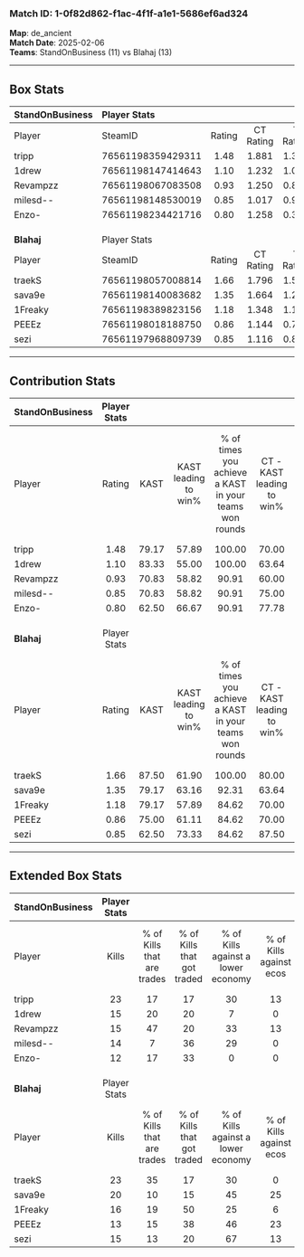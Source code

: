 ### Match ID: 1-0f82d862-f1ac-4f1f-a1e1-5686ef6ad324  
**Map**: de_ancient  
**Match Date**: 2025-02-06  
**Teams**: StandOnBusiness (11) vs Blahaj (13)  

---  

## Box Stats  

| **StandOnBusiness** | Player Stats      |        |           |          |       |       |       |         |        |      |     |
| :- | :- | :-: | :-: | :-: | :-: | :-: | :-: | :-: | :-: | :-: | :-: |
| Player              | SteamID           | Rating | CT Rating | T Rating | KAST  |  ADR  | Kills | Assists | Deaths | K/D  | HS% |
| tripp               | 76561198359429311 |  1.48  |   1.881   |  1.347   | 79.17 | 104.6 |  23   |    8    |   16   | 1.44 | 52  |
| 1drew               | 76561198147414643 |  1.10  |   1.232   |  1.095   | 83.33 | 63.5  |  15   |    4    |   15   | 1.00 | 46  |
| Revampzz            | 76561198067083508 |  0.93  |   1.250   |  0.890   | 70.83 | 69.2  |  15   |    4    |   19   | 0.79 | 53  |
| milesd--            | 76561198148530019 |  0.85  |   1.017   |  0.953   | 70.83 | 74.0  |  14   |    5    |   22   | 0.64 | 21  |
| Enzo-               | 76561198234421716 |  0.80  |   1.258   |  0.339   | 62.50 | 50.6  |  12   |    4    |   15   | 0.80 | 25  |
|                     |                   |        |           |          |       |       |       |         |        |      |     |
|                     |                   |        |           |          |       |       |       |         |        |      |     |
|                     |                   |        |           |          |       |       |       |         |        |      |     |
| **Blahaj**          | Player Stats      |        |           |          |       |       |       |         |        |      |     |
| Player              | SteamID           | Rating | CT Rating | T Rating | KAST  |  ADR  | Kills | Assists | Deaths | K/D  | HS% |
| traekS              | 76561198057008814 |  1.66  |   1.796   |  1.571   | 87.50 | 107.3 |  23   |    8    |   11   | 2.09 | 39  |
| sava9e              | 76561198140083682 |  1.35  |   1.664   |  1.271   | 79.17 | 87.9  |  20   |    4    |   14   | 1.43 | 40  |
| 1Freaky             | 76561198389823156 |  1.18  |   1.348   |  1.141   | 79.17 | 83.2  |  16   |   12    |   16   | 1.00 | 75  |
| PEEEz               | 76561198018188750 |  0.86  |   1.144   |  0.754   | 75.00 | 59.8  |  13   |    8    |   20   | 0.65 | 53  |
| sezi                | 76561197968809739 |  0.85  |   1.116   |  0.860   | 62.50 | 55.9  |  15   |    4    |   18   | 0.83 | 53  |
---  

## Contribution Stats  

| **StandOnBusiness** | Player Stats |       |                      |                                                        |                           |                                                             |                          |                                                            |
| :- | :-: | :-: | :-: | :-: | :-: | :-: | :-: | :-: |
| Player              |    Rating    | KAST  | KAST leading to win% | % of times you achieve a KAST in your teams won rounds | CT - KAST leading to win% | CT - % of times you achieve a KAST in your teams won rounds | T - KAST leading to win% | T - % of times you achieve a KAST in your teams won rounds |
| tripp               |     1.48     | 79.17 |        57.89         |                         100.00                         |           70.00           |                           100.00                            |          44.44           |                           100.00                           |
| 1drew               |     1.10     | 83.33 |        55.00         |                         100.00                         |           63.64           |                           100.00                            |          44.44           |                           100.00                           |
| Revampzz            |     0.93     | 70.83 |        58.82         |                         90.91                          |           60.00           |                            85.71                            |          57.14           |                           100.00                           |
| milesd--            |     0.85     | 70.83 |        58.82         |                         90.91                          |           75.00           |                            85.71                            |          44.44           |                           100.00                           |
| Enzo-               |     0.80     | 62.50 |        66.67         |                         90.91                          |           77.78           |                           100.00                            |          50.00           |                           75.00                            |
|                     |              |       |                      |                                                        |                           |                                                             |                          |                                                            |
|                     |              |       |                      |                                                        |                           |                                                             |                          |                                                            |
|                     |              |       |                      |                                                        |                           |                                                             |                          |                                                            |
| **Blahaj**          | Player Stats |       |                      |                                                        |                           |                                                             |                          |                                                            |
| Player              |    Rating    | KAST  | KAST leading to win% | % of times you achieve a KAST in your teams won rounds | CT - KAST leading to win% | CT - % of times you achieve a KAST in your teams won rounds | T - KAST leading to win% | T - % of times you achieve a KAST in your teams won rounds |
| traekS              |     1.66     | 87.50 |        61.90         |                         100.00                         |           80.00           |                           100.00                            |          45.45           |                           100.00                           |
| sava9e              |     1.35     | 79.17 |        63.16         |                         92.31                          |           63.64           |                            87.50                            |          62.50           |                           100.00                           |
| 1Freaky             |     1.18     | 79.17 |        57.89         |                         84.62                          |           70.00           |                            87.50                            |          44.44           |                           80.00                            |
| PEEEz               |     0.86     | 75.00 |        61.11         |                         84.62                          |           70.00           |                            87.50                            |          50.00           |                           80.00                            |
| sezi                |     0.85     | 62.50 |        73.33         |                         84.62                          |           87.50           |                            87.50                            |          57.14           |                           80.00                            |
---  

## Extended Box Stats  

| **StandOnBusiness** | Player Stats |                            |                            |                                    |                         |                              |                                 |        |                             |                                     |                          |                               |                            |
| :- | :-: | :-: | :-: | :-: | :-: | :-: | :-: | :-: | :-: | :-: | :-: | :-: | :-: |
| Player              |    Kills     | % of Kills that are trades | % of Kills that got traded | % of Kills against a lower economy | % of Kills against ecos | % of Kills that are flawless | % of Kills that are close duels | Deaths | % of Deaths that get traded | % of Deaths against a lower economy | % of Deaths against ecos | % of Deaths that are flawless | % of Deaths that are close |
| tripp               |      23      |             17             |             17             |                 30                 |           13            |              57              |                0                |   16   |             38              |                 13                  |            0             |              50               |             6              |
| 1drew               |      15      |             20             |             20             |                 7                  |            0            |              60              |                7                |   15   |             20              |                 13                  |            0             |              80               |             7              |
| Revampzz            |      15      |             47             |             20             |                 33                 |           13            |              47              |               13                |   19   |             32              |                 11                  |            0             |              47               |             0              |
| milesd--            |      14      |             7              |             36             |                 29                 |            0            |              64              |               14                |   22   |             32              |                 23                  |            5             |              68               |             14             |
| Enzo-               |      12      |             17             |             33             |                 0                  |            0            |              75              |                0                |   15   |              7              |                 20                  |            0             |              100              |             7              |
|                     |              |                            |                            |                                    |                         |                              |                                 |        |                             |                                     |                          |                               |                            |
|                     |              |                            |                            |                                    |                         |                              |                                 |        |                             |                                     |                          |                               |                            |
|                     |              |                            |                            |                                    |                         |                              |                                 |        |                             |                                     |                          |                               |                            |
| **Blahaj**          | Player Stats |                            |                            |                                    |                         |                              |                                 |        |                             |                                     |                          |                               |                            |
| Player              |    Kills     | % of Kills that are trades | % of Kills that got traded | % of Kills against a lower economy | % of Kills against ecos | % of Kills that are flawless | % of Kills that are close duels | Deaths | % of Deaths that get traded | % of Deaths against a lower economy | % of Deaths against ecos | % of Deaths that are flawless | % of Deaths that are close |
| traekS              |      23      |             35             |             17             |                 30                 |            0            |              74              |                4                |   11   |              9              |                 18                  |            9             |              45               |             9              |
| sava9e              |      20      |             10             |             15             |                 45                 |           25            |              45              |                0                |   14   |             36              |                 29                  |            7             |              50               |             14             |
| 1Freaky             |      16      |             19             |             50             |                 25                 |            6            |              69              |               13                |   16   |             19              |                 31                  |            13            |              50               |             6              |
| PEEEz               |      13      |             15             |             38             |                 46                 |           23            |              85              |                8                |   20   |             20              |                 25                  |            5             |              60               |             5              |
| sezi                |      15      |             13             |             20             |                 67                 |           13            |              60              |               13                |   18   |             33              |                 22                  |            11            |              83               |             0              |
